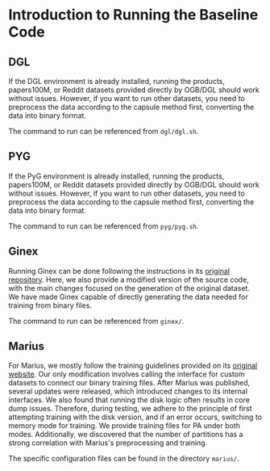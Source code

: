 # Introduction to Running the Baseline Code

## DGL

If the DGL environment is already installed, running the products, papers100M, or Reddit datasets provided directly by OGB/DGL should work without issues. However, if you want to run other datasets, you need to preprocess the data according to the capsule method first, converting the data into binary format.

The command to run can be referenced from `dgl/dgl.sh`. 



## PYG

If the PyG environment is already installed, running the products, papers100M, or Reddit datasets provided directly by OGB/DGL should work without issues. However, if you want to run other datasets, you need to preprocess the data according to the capsule method first, converting the data into binary format.

The command to run can be referenced from `pyg/pyg.sh`. 



## Ginex

Running Ginex can be done following the instructions in its [original repository](https://github.com/SNU-ARC/Ginex). Here, we also provide a modified version of the source code, with the main changes focused on the generation of the original dataset. We have made Ginex capable of directly generating the data needed for training from binary files.

The command to run can be referenced from `ginex/`. 



## Marius

For Marius, we mostly follow the training guidelines provided on its [original website](https://github.com/marius-team/marius). Our only modification involves calling the interface for custom datasets to connect our binary training files. After Marius was published, several updates were released, which introduced changes to its internal interfaces. We also found that running the disk logic often results in core dump issues. Therefore, during testing, we adhere to the principle of first attempting training with the disk version, and if an error occurs, switching to memory mode for training. We provide training files for PA under both modes. Additionally, we discovered that the number of partitions has a strong correlation with Marius's preprocessing and training.

The specific configuration files can be found in the directory `marius/`.
